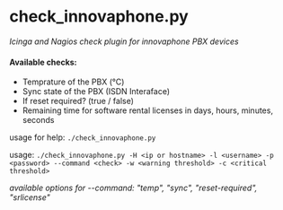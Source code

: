 # check_innovaphone.py
*Icinga and Nagios check plugin for innovaphone PBX devices*

#### Available checks:
- Temprature of the PBX (°C)
- Sync state of the PBX (ISDN Interaface)
- If reset required? (true / false)
- Remaining time for software rental licenses in days, hours, minutes, seconds

usage for help: `./check_innovaphone.py`

usage: `./check_innovaphone.py -H <ip or hostname> -l <username> -p <password> --command <check> -w <warning threshold> -c <critical threshold>`

*available options for --command: "temp", "sync", "reset-required", "srlicense"*